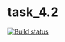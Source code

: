 # task_4.2
[![Build status](https://ci.appveyor.com/api/projects/status/fjucicdve6gw9tue?svg=true)](https://ci.appveyor.com/project/wolfram-nikeleevich/task-4-2)
